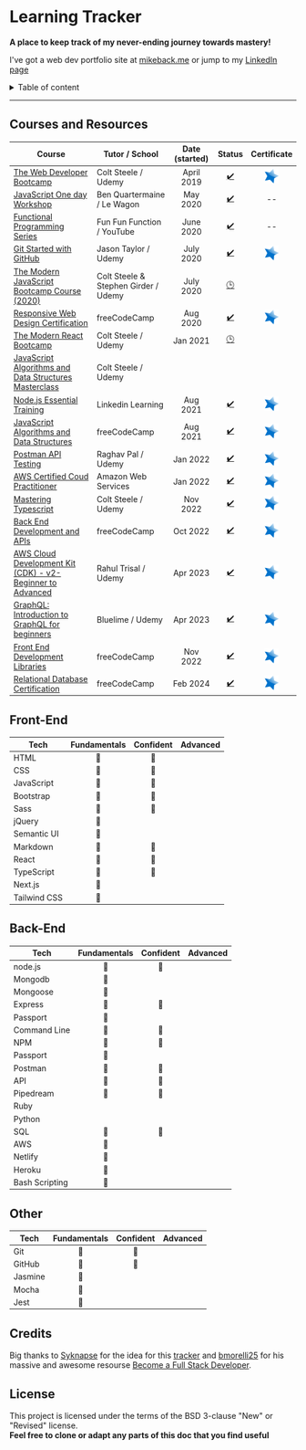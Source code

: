 # Learning Tracker
**A place to keep track of my never-ending journey towards mastery!**

I've got a web dev portfolio site at [mikeback.me](https://www.mikeback.me) or jump to my [LinkedIn page](https://www.linkedin.com/in/mikeback "linkedin.com/in/mikeback")

<details>
<summary>Table of content</summary>

## Table of Content
- [Courses Taken](https://github.com/MakeItBack/Learning-Tracker/blob/master/README.md#courses-and-resources)
- [Front-End Skills](https://github.com/MakeItBack/Learning-Tracker/blob/master/README.md#front-end)
- [Back-End Skills](https://github.com/MakeItBack/Learning-Tracker/blob/master/README.md#back-end)
- [Other](https://github.com/MakeItBack/Learning-Tracker/blob/master/README.md#other)
- [Credits](https://github.com/MakeItBack/Learning-Tracker/blob/master/README.md#credits)
- [License](https://github.com/MakeItBack/Learning-Tracker/blob/master/README.md#license)

</details>

---

## Courses and Resources
| Course | Tutor / School | Date (started) | Status |  Certificate |
|--------|----------------|:----------------:|:--------:|:--------------:|
|[The Web Developer Bootcamp](https://www.udemy.com/course/the-web-developer-bootcamp "The Web Developers Bootcamp")|Colt Steele / Udemy|April 2019|[:heavy_check_mark:](# "Complete") | [![Certificate](https://github.com/MakeItBack/Learning-Tracker/blob/master/Icons/star.png)](https://ude.my/UC-a5576119-3703-445e-b583-738fcc7e15e2/ "View Certificate") |
|[JavaScript One day Workshop](https://www.notion.so/Javascript-full-day-b247e04e91434dfea004f58c39399ecc) | Ben Quartermaine / Le Wagon |May 2020|[:heavy_check_mark:](# "Complete")| -- |
|[Functional Programming Series](https://www.youtube.com/playlist?list=PL0zVEGEvSaeEd9hlmCXrk5yUyqUag-n84) | Fun Fun Function / YouTube | June 2020 |[:heavy_check_mark:](# "Complete")| -- | 
|[Git Started with GitHub](https://www.udemy.com/course/git-started-with-github) | Jason Taylor / Udemy | July 2020 |[:heavy_check_mark:](# "Complete")| [![Certificate](https://github.com/MakeItBack/Learning-Tracker/blob/master/Icons/star.png)](https://ude.my/UC-7078ba43-3221-4a3c-b38d-0766f3695f45/ "View Certificate") |
|[The Modern JavaScript Bootcamp Course (2020)](https://www.udemy.com/course/javascript-beginners-complete-tutorial/) | Colt Steele & Stephen Girder / Udemy | July 2020 |[:clock3:](# "In progress")|  |
|[Responsive Web Design Certification](https://www.freecodecamp.org/learn) | freeCodeCamp | Aug 2020 |[:heavy_check_mark:](# "Complete")| [![Certificate](https://github.com/MakeItBack/Learning-Tracker/blob/master/Icons/star.png)](https://www.freecodecamp.org/certification/makeitback/responsive-web-design "View Certificate") |
|[The Modern React Bootcamp](https://www.udemy.com/course/modern-react-bootcamp/) | Colt Steele / Udemy | Jan 2021 |[:clock3:](# "In progress")| |
|[JavaScript Algorithms and Data Structures Masterclass](https://www.udemy.com/course/js-algorithms-and-data-structures-masterclass) | Colt Steele / Udemy |  || |
|[Node.js Essential Training](https://www.linkedin.com/learning/node-js-essential-training-2/learn-the-node-js-fundamentals) | Linkedin Learning | Aug 2021 |[:heavy_check_mark:](# "Complete")|[![Certificate](https://github.com/MakeItBack/Learning-Tracker/blob/master/Icons/star.png)](https://github.com/MakeItBack/Learning-Tracker/blob/master/Certificates/Node.js%20Essential%20Training.pdf "View Certificate")  |
|[JavaScript Algorithms and Data Structures](https://www.freecodecamp.org/learn) | freeCodeCamp | Aug 2021 |[:heavy_check_mark:](# "Complete") | [![Certificate](https://github.com/MakeItBack/Learning-Tracker/blob/master/Icons/star.png)](https://www.freecodecamp.org/certification/makeitback/javascript-algorithms-and-data-structures "View Certificate")  |
|[Postman API Testing](https://www.udemy.com/course/postman-api-testing-step-by-step-for-beginners/) | Raghav Pal / Udemy | Jan 2022 |[:heavy_check_mark:](# "Complete") | [![Certificate](https://github.com/MakeItBack/Learning-Tracker/blob/master/Icons/star.png)](https://www.ude.my/UC-568e2e69-5b95-444f-9f30-f4c5d8d9dde8/ "View Certificate") |
|[AWS Certified Coud Practitioner](https://aws.amazon.com/certification/certified-cloud-practitioner/) | Amazon Web Services | Jan 2022 |[:heavy_check_mark:](# "Complete")| [![Certificate](https://github.com/MakeItBack/Learning-Tracker/blob/master/Icons/star.png)](https://www.credly.com/badges/99b741df-b08d-47f8-bf4d-bafc9bdb6899 "View Badge")|
|[Mastering Typescript](https://www.udemy.com/course/learn-typescript/) | Colt Steele / Udemy | Nov 2022 | [:heavy_check_mark:](# "Complete") | [![Certificate](https://github.com/MakeItBack/Learning-Tracker/blob/master/Icons/star.png)](https://www.udemy.com/certificate/UC-d5d525cb-5c32-4959-bd5e-bbcc866352c7/ "View Certificate")|
|[Back End Development and APIs](https://www.freecodecamp.org/learn) | freeCodeCamp | Oct 2022 |[:heavy_check_mark:](# "Complete")| [![Certificate](https://github.com/MakeItBack/Learning-Tracker/blob/master/Icons/star.png)](https://www.freecodecamp.org/certification/makeitback/back-end-development-and-apis "View Cerificate") |
|[AWS Cloud Development Kit (CDK) - v2- Beginner to Advanced](https://www.udemy.com/course/aws-cloud-development-kit-cdk-v2-beginner-to-advanced) | Rahul Trisal / Udemy | Apr 2023 |[:heavy_check_mark:](# "Complete")| [![Certificate](https://github.com/MakeItBack/Learning-Tracker/blob/master/Icons/star.png)](https://www.udemy.com/certificate/UC-7ea6372e-6d63-4a5d-81b0-596564fc99f0/ "View Certificate") |
|[GraphQL: Introduction to GraphQL for beginners](https://www.udemy.com/course/graphql-introduction-to-graphql-for-beginners) | Bluelime / Udemy | Apr 2023 |[:heavy_check_mark:](# "Complete")| [![Certificate](https://github.com/MakeItBack/Learning-Tracker/blob/master/Icons/star.png)](https://www.udemy.com/certificate/UC-413797d4-f8a2-4a51-94dc-e4e4086fd21e/ "View Certificate") |
|[Front End Development Libraries](https://www.freecodecamp.org/learn) | freeCodeCamp | Nov 2022 |[:heavy_check_mark:](# "Complete")| [![Certificate](https://github.com/MakeItBack/Learning-Tracker/blob/master/Icons/star.png)](https://www.freecodecamp.org/certification/makeitback/front-end-development-libraries "View Cerificate") |
|[Relational Database Certification](https://www.freecodecamp.org/learn) | freeCodeCamp | Feb 2024 |[:heavy_check_mark:](# "Complete")| [![Certificate](https://github.com/MakeItBack/Learning-Tracker/blob/master/Icons/star.png)](https://www.freecodecamp.org/certification/makeitback/relational-database-v8 "View Cerificate") |


## Front-End
| Tech            |    Fundamentals      |      Confident       |       Advanced       |  
|-----------------|:--------------------:|:--------------------:|:--------------------:|
|HTML             | :large_blue_diamond: | :large_blue_diamond: |          |
|CSS              | :large_blue_diamond: | :large_blue_diamond: |          |
|JavaScript       | :large_blue_diamond: | :large_blue_diamond: |          |
|Bootstrap        | :large_blue_diamond: | :large_blue_diamond: |          |
|Sass             | :large_blue_diamond: | :large_blue_diamond: |          |
|jQuery           | :large_blue_diamond: |                      |          |
|Semantic UI      | :large_blue_diamond: |                      |          |
|Markdown         | :large_blue_diamond: | :large_blue_diamond: |          |
|React            | :large_blue_diamond: | :large_blue_diamond: |          |
|TypeScript       | :large_blue_diamond: | :large_blue_diamond: |          |
|Next.js          | :large_blue_diamond: |                      |          |
|Tailwind CSS     | :large_blue_diamond: |                      |          |


## Back-End
| Tech            |    Fundamentals      |      Confident       |       Advanced       |  
|-----------------|:--------------------:|:--------------------:|:--------------------:|
|node.js          | :large_blue_diamond: | :large_blue_diamond: |          | 
|Mongodb          | :large_blue_diamond: |                      |          |
|Mongoose         | :large_blue_diamond: |                      |          |
|Express          | :large_blue_diamond: | :large_blue_diamond: |          |
|Passport         | :large_blue_diamond: |                      |          |
|Command Line     | :large_blue_diamond: | :large_blue_diamond: |          |
|NPM              | :large_blue_diamond: | :large_blue_diamond: |          |
|Passport         | :large_blue_diamond: |                      |          |
|Postman          | :large_blue_diamond: | :large_blue_diamond: |          |
|API              | :large_blue_diamond: | :large_blue_diamond: |          |
|Pipedream        | :large_blue_diamond: | :large_blue_diamond: |          |
|Ruby             |                      |                      |          |
|Python           |                      |                      |          |
|SQL              | :large_blue_diamond: | :large_blue_diamond: |          |
|AWS              | :large_blue_diamond: |                      |          |
|Netlify          | :large_blue_diamond: |                      |          |          
|Heroku           | :large_blue_diamond: |                      |          |  
|Bash Scripting   | :large_blue_diamond: |                      |          |  

## Other  
| Tech            |    Fundamentals      |      Confident       |       Advanced       | 
|-----------------|:--------------------:|:--------------------:|:--------------------:|
|Git              | :large_blue_diamond: | :large_blue_diamond: |           |   
|GitHub           | :large_blue_diamond: | :large_blue_diamond: |           |   
|Jasmine          | :large_blue_diamond: |                      |           |          
|Mocha            | :large_blue_diamond: |                      |           | 
|Jest             | :large_blue_diamond: |                      |           |  


## Credits
Big thanks to [Syknapse](https://github.com/Syknapse) for the idea for this [tracker](https://github.com/Syknapse/My-Learning-Tracker-first-ten-months) and [bmorelli25](https://github.com/bmorelli25) for his massive and awesome resourse [Become a Full Stack Developer](https://github.com/bmorelli25/Become-A-Full-Stack-Web-Developer).

## License
This project is licensed under the terms of the BSD 3-clause "New" or "Revised" license.<br>
**Feel free to clone or adapt any parts of this doc that you find useful**

